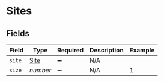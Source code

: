 # Sites


## Fields

| Field                               | Type                                | Required                            | Description                         | Example                             |
| ----------------------------------- | ----------------------------------- | ----------------------------------- | ----------------------------------- | ----------------------------------- |
| `site`                              | [Site](../../models/shared/site.md) | :heavy_minus_sign:                  | N/A                                 |                                     |
| `size`                              | *number*                            | :heavy_minus_sign:                  | N/A                                 | 1                                   |